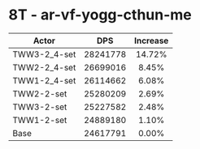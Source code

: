 # 8T - ar-vf-yogg-cthun-me
| Actor | DPS | Increase |
|---|:---:|:---:|
|TWW3-2_4-set|28241778|14.72%|
|TWW2-2_4-set|26699016|8.45%|
|TWW1-2_4-set|26114662|6.08%|
|TWW2-2-set|25280209|2.69%|
|TWW3-2-set|25227582|2.48%|
|TWW1-2-set|24889180|1.10%|
|Base|24617791|0.00%|
